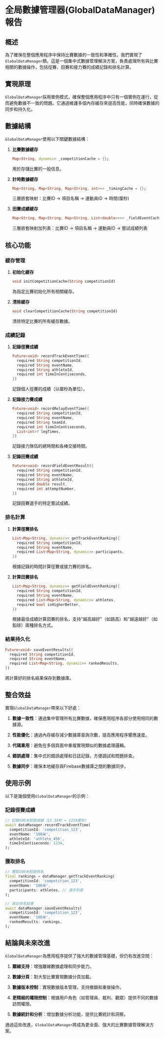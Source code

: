 # 全局數據管理器(GlobalDataManager)報告

## 概述
為了確保在整個應用程序中保持比賽數據的一致性和準確性，我們實現了`GlobalDataManager`類。這是一個集中式數據管理解決方案，負責處理所有與比賽相關的數據操作，包括徑賽、田賽和接力賽的成績記錄和排名計算。

## 實現原理
`GlobalDataManager`採用單例模式，確保整個應用程序中只有一個實例在運行，從而避免數據不一致的問題。它通過維護多個內存緩存來提高性能，同時確保數據的同步和持久化。

## 數據結構
`GlobalDataManager`使用以下關鍵數據結構：

1. **比賽數據緩存**
   ```dart
   Map<String, dynamic> _competitionCache = {};
   ```
   用於存儲比賽的一般信息。

2. **計時數據緩存**
   ```dart
   Map<String, Map<String, Map<String, int>>> _timingCache = {};
   ```
   三層嵌套映射：比賽ID -> 項目名稱 -> 運動員ID -> 時間(厘秒)

3. **田賽成績緩存**
   ```dart
   Map<String, Map<String, Map<String, List<double>>>> _fieldEventCache = {};
   ```
   三層嵌套映射加列表：比賽ID -> 項目名稱 -> 運動員ID -> 嘗試成績列表

## 核心功能

### 緩存管理
1. **初始化緩存**
   ```dart
   void initCompetitionCache(String competitionId)
   ```
   為指定比賽初始化所有相關緩存。

2. **清除緩存**
   ```dart
   void clearCompetitionCache(String competitionId)
   ```
   清除特定比賽的所有緩存數據。

### 成績記錄
1. **記錄徑賽成績**
   ```dart
   Future<void> recordTrackEventTime({
     required String competitionId,
     required String eventName,
     required String athleteId,
     required int timeInCentiseconds,
   })
   ```
   記錄個人徑賽的成績（以厘秒為單位）。

2. **記錄接力賽成績**
   ```dart
   Future<void> recordRelayEventTime({
     required String competitionId,
     required String eventName,
     required String teamId,
     required int timeInCentiseconds,
     List<int>? legTimes,
   })
   ```
   記錄接力隊伍的總時間和各棒交接時間。

3. **記錄田賽成績**
   ```dart
   Future<void> recordFieldEventResult({
     required String competitionId,
     required String eventName,
     required String athleteId,
     required double result,
     required int attemptNumber,
   })
   ```
   記錄田賽選手的特定嘗試成績。

### 排名計算
1. **計算徑賽排名**
   ```dart
   List<Map<String, dynamic>> getTrackEventRanking({
     required String competitionId,
     required String eventName,
     required List<Map<String, dynamic>> participants,
   })
   ```
   根據記錄的時間計算徑賽或接力賽的排名。

2. **計算田賽排名**
   ```dart
   List<Map<String, dynamic>> getFieldEventRanking({
     required String competitionId,
     required String eventName,
     required List<Map<String, dynamic>> athletes,
     required bool isHigherBetter,
   })
   ```
   根據最佳成績計算田賽的排名，支持"越高越好"（如跳高）和"越遠越好"（如鉛球）兩種排名方式。

### 結果持久化
```dart
Future<void> saveEventResults({
  required String competitionId,
  required String eventName,
  required List<Map<String, dynamic>> rankedResults,
})
```
將計算好的排名結果保存到數據庫。

## 整合效益

實現`GlobalDataManager`帶來以下好處：

1. **數據一致性**：通過集中管理所有比賽數據，確保應用程序各部分使用相同的數據源。

2. **性能優化**：通過內存緩存減少數據庫查詢次數，提高應用程序響應速度。

3. **代碼重用**：避免在多個頁面中重複實現類似的數據處理邏輯。

4. **錯誤處理**：集中式的錯誤處理和日誌記錄，方便調試和問題排查。

5. **數據同步**：確保本地緩存與Firebase數據庫之間的數據同步。

## 使用示例

以下是幾個使用`GlobalDataManager`的示例：

### 記錄徑賽成績
```dart
// 記錄100米短跑成績（12.34秒 = 1234厘秒）
await dataManager.recordTrackEventTime(
  competitionId: 'competition_123',
  eventName: '100米',
  athleteId: 'athlete_456',
  timeInCentiseconds: 1234,
);
```

### 獲取排名
```dart
// 獲取100米短跑排名
final rankings = dataManager.getTrackEventRanking(
  competitionId: 'competition_123',
  eventName: '100米',
  participants: athletes, // 選手列表
);

// 保存排名結果
await dataManager.saveEventResults(
  competitionId: 'competition_123',
  eventName: '100米',
  rankedResults: rankings,
);
```

## 結論與未來改進

`GlobalDataManager`為應用程序提供了強大的數據管理基礎，但仍有改進空間：

1. **離線支持**：增強離線數據處理和同步能力。

2. **數據分頁**：對大型比賽實現數據分頁加載。

3. **數據版本控制**：實現數據版本管理，支持撤銷和重做操作。

4. **更精細的權限控制**：根據用戶角色（如管理員、裁判、觀眾）提供不同的數據訪問權限。

5. **數據統計和分析**：增加數據分析功能，提供比賽統計和洞察。

通過這些改進，`GlobalDataManager`將成為更全面、強大的比賽數據管理解決方案。 